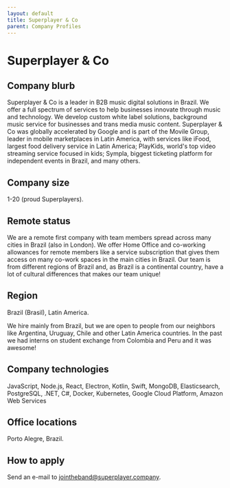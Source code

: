 ```yaml
---
layout: default
title: Superplayer & Co
parent: Company Profiles
---
```


# Superplayer & Co

## Company blurb

Superplayer & Co is a leader in B2B music digital solutions in Brazil.
We offer a full spectrum of services to help businesses innovate through music and technology. We develop custom white label solutions, background music service for businesses and trans media music content.
Superplayer & Co was globally accelerated by Google and is part of the Movile Group, leader in mobile marketplaces in Latin America, with services like iFood, largest food delivery service in Latin America; PlayKids, world's top video streaming service focused in kids; Sympla, biggest ticketing platform for independent events in Brazil, and many others.


## Company size

1-20 (proud Superplayers).

## Remote status

We are a remote first company with team members spread across many cities in Brazil (also in London).
We offer Home Office and co-working allowances for remote members like a service subscription that gives them access on many co-work spaces in the main cities in Brazil.
Our team is from different regions of Brazil and, as Brazil is a continental country, have a lot of cultural differences that makes our team unique!


## Region

Brazil (Brasil), Latin America.

We hire mainly from Brazil, but we are open to people from our neighbors like Argentina, Uruguay, Chile and other Latin America countries. In the past we had interns on student exchange from Colombia and Peru and it was awesome!

## Company technologies

JavaScript, Node.js, React, Electron, Kotlin, Swift, MongoDB, Elasticsearch, PostgreSQL, .NET, C#, Docker, Kubernetes, Google Cloud Platform, Amazon Web Services

## Office locations

Porto Alegre, Brazil.

## How to apply

Send an e-mail to [jointheband@superplayer.company](mailto:jointheband@superplayer.company).
